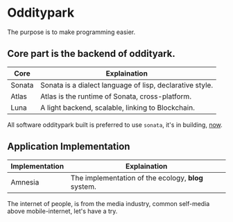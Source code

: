 # Odditypark

The purpose is to make programming easier.

## Core part is the backend of oddityark.
| Core           | Explaination                                             |
|----------------|----------------------------------------------------------|
| Sonata         | Sonata is a dialect language of lisp, declarative style. |
| Atlas          | Atlas is the runtime of Sonata, cross-platform.          |
| Luna           | A light backend, scalable, linking to Blockchain.        |

All software odditypark built is preferred to use `sonata`, it's in building, [now][1].

## Application Implementation
| Implementation | Explaination                                        |
|----------------|-----------------------------------------------------|
| Amnesia        | The implementation of the ecology, __blog__ system. |

The internet of people, is from the media industry, common self-media above mobile-internet, let's have a try.

[1]: https://github.com/odditypark/odditypark.github.io/issues
